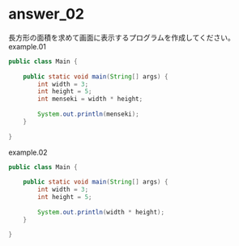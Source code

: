 
# answer_02

長方形の面積を求めて画面に表示するプログラムを作成してください。
example.01
```java
public class Main {
 
    public static void main(String[] args) {
        int width = 3;
        int height = 5;
        int menseki = width * height;
        
        System.out.println(menseki);
    }
    
}
```

example.02
```java
public class Main {
 
    public static void main(String[] args) {
        int width = 3;
        int height = 5;
        
        System.out.println(width * height);
    }
    
}
```
